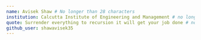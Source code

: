 ```yaml
---
name: Avisek Shaw # No longer than 28 characters
institution: Calcutta Institute of Engineering and Management # no longer than 58 characters
quote: Surrender everything to recursion it will get your job done # no longer than 100 characters, avoid using quotes(") to guarantee the format remains the same.
github_user: shawavisek35
---
```

